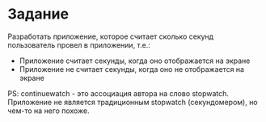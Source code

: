 # Задание

Разработать приложение, которое считает сколько секунд пользователь провел в 
приложении, т.е.:
* Приложение считает секунды, когда оно отображается на экране
* Приложение не считает секунды, когда оно не отображается на экране

PS: continuewatch - это ассоциация автора на слово stopwatch. Приложение не является
традиционным stopwatch (секундомером), но чем-то на него похоже.